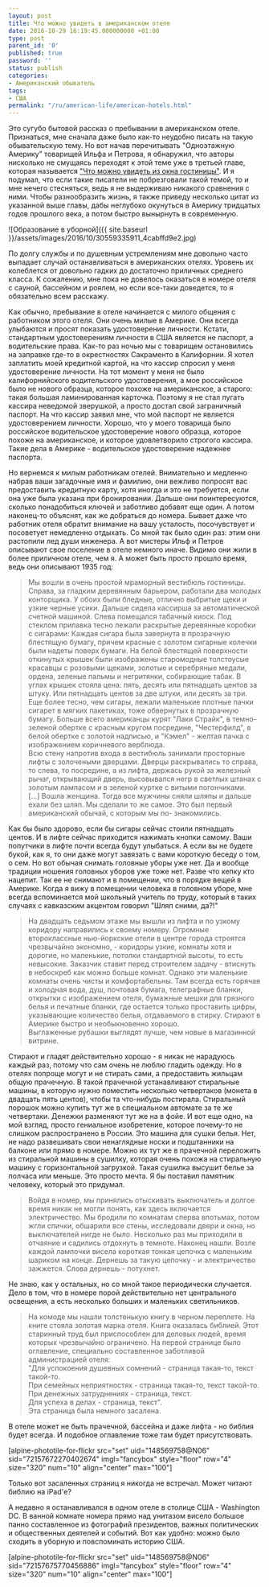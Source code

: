 ```yaml
---
layout: post
title: Что можно увидеть в американском отеле
date: 2016-10-29 16:19:45.000000000 +01:00
type: post
parent_id: '0'
published: true
password: ''
status: publish
categories:
- Американский обыватель
tags:
- США
permalink: "/ru/american-life/american-hotels.html"
---
```

Это&nbsp;сугубо бытовой рассказ о пребывании в американском отеле. Признаться, мне сначала даже было как-то неудобно писать на такую обывательскую тему. Но вот начав перечитывать "Одноэтажную Америку" товарищей Ильфа и Петрова, я обнаружил, что авторы нисколько не смущаясь переходят к этой теме&nbsp;уже в третьей главе, которая называется ["Что можно увидеть из окна гостиницы"](http://lib.ru/ILFPETROV/amerika.txt_with-big-pictures.html#4).&nbsp;И я подумал, что если такие писатели не побрезговали такой темой, то и мне нечего стесняться, ведь я не выдерживаю никакого сравнения с ними. Чтобы разнообразить жизнь, я также приведу несколько цитат из указанной выше главы, дабы неглубоко окунуться в Америку тридцатых годов прошлого века, а потом быстро вынырнуть в современную.

![Образование в уборной]({{ site.baseurl }}/assets/images/2016/10/30559335911_4cabffd9e2.jpg)



По долгу службы и по душевным устремлениям&nbsp;мне довольно часто выпадает случай останавливаться в американских отелях. Уровень их колеблется от довольно гадких до достаточно приличных среднего класса. К сожалению, мне пока не довелось оказаться в номере отеля с сауной, бассейном и роялем, но если все-таки доведется, то я обязательно всем расскажу.

Как обычно, пребывание в отеле начинается с милого общения с работником этого отеля. Они очень милые в Америке. Они всегда улыбаются и просят показать удостоверение личности. Кстати, стандартным удостоверениям личности в США является не паспорт, а водительские права. Как-то раз ночью мы с товарищем остановились на заправке где-то в окрестностях Сакраменто в Калифорнии. Я хотел заплатить моей кредитной картой, на что кассир спросил у меня удостоверение личности. На тот момент у меня не было калифорнийского водительского удостоверения, а мое российское было не нового образца, которое похоже на американское, а старого: такая большая ламинированная карточка. Поэтому я не стал пугать кассира неведомой зверушкой, а просто достал свой заграничный паспорт. На что кассир заявил мне, что мой паспорт не является удостоверением личности. Хорошо, что у моего товарища было российское водительское удостоверение нового образца, которое похоже на американское, и которое удовлетворило строгого кассира. Такие дела в Америке - водительское удостоверение надежнее паспорта.

Но вернемся к милым работникам отелей. Внимательно и медленно набрав ваши загадочные имя и фамилию, они вежливо попросят вас предоставить кредитную карту, хотя иногда и это не требуется, если она уже была указана при бронировании. Дальше они поинтересуются, сколько понадобиться ключей и заботливо добавят еще один. А потом наконец-то объяснят, как же&nbsp;добраться до номера. Бывает даже что работник отеля обратит внимание на вашу усталость, посочувствует и посоветует немедленно отдыхать. Со мной так было один раз: этим они растопили лед души инженера. А вот мистеры Ильф и Петров описывают свое поселение в отеле немного иначе. Видимо они жили в более приличном отеле, чем я. А может быть просто прошло время, ведь они описывают 1935 год:

> Мы вошли в очень простой мраморный вестибюль гостиницы. Справа, за гладким деревянным барьером, работали два молодых конторщика. У обоих были бледные, отлично выбритые щеки и узкие черные усики. Дальше сидела кассирша за автоматической счетной машиной. Слева помещался табачный киоск. Под стеклом прилавка тесно лежали раскрытые деревянные коробки с сигарами: Каждая сигара была завернута в прозрачную блестящую бумагу, причем красные с золотом сигарные колечки были надеты поверх бумаги. На белой блестящей поверхности откинутых крышек были изображены старомодные толстоусые красавцы с розовыми щеками, золотые и серебряные медали, ордена, зеленые пальмы и негритянки, собирающие табак. В углах крышек стояла цена: пять, десять или пятнадцать центов за штуку. Или пятнадцать центов за две штуки, или десять за три. Еще более тесно, чем сигары, лежали маленькие плотные пачки сигарет в мягких пакетиках, тоже обвернутых в прозрачную бумагу. Больше всего американцы курят "Лаки Страйк", в темно-зеленой обертке с красным кругом посредине, "Честерфилд", в белой обертке с золотой надписью, и "Кэмел" - желтая пачка с изображением коричневого верблюда.  
> Всю стену напротив входа в вестибюль занимали просторные лифты с золочеными дверцами. Дверцы раскрывались то справа, то слева, то посредине, а из лифта, держась рукой за железный рычаг, открывающий дверь, высовывался негр в светлых штанах с золотым лампасом и в зеленой куртке с витыми погончиками. [...]&nbsp;Вошла женщина. Тогда все мужчины сняли шляпы и дальше ехали без шляп. Мы сделали то же самое. Это был первый американский обычай, с которым мы по- знакомились.

Как бы&nbsp;было здорово, если бы сигары сейчас стоили&nbsp;пятнадцать центов. И в лифте сейчас приходится нажимать кнопки самому. Ваши попутчики в лифте почти всегда будут улыбаться. А если вы не будете букой, как я, то они даже могут&nbsp;завязать&nbsp;с вами короткую беседу о том, о сем. Но вот обычая снимать головные уборы уже нет. Да и вообще традиции ношения головных уборов уже тоже нет. Разве что кепку кто нацепит. Так ее не снимают и в помещении, что в порядке вещей в Америке. Когда я вижу в помещении человека в головном уборе, мне всегда вспоминается мой школьный учитель по труду, который в таких случаях с кавказским акцентом говорил "Шляп сними, да?!"

> На двадцать седьмом этаже мы вышли из лифта и по узкому коридору направились к своему номеру. Огромные второклассные нью-йоркские отели в центре города строятся чрезвычайно экономно, - коридоры узкие, комнаты хотя и дорогие, но маленькие, потолки стандартной высоты, то есть невысокие. Заказчик ставит перед строителем задачу - втиснуть в небоскреб как можно больше комнат. Однако эти маленькие комнаты очень чисты и комфортабельны. Там всегда есть горячая и холодная вода, душ, почтовая бумага, телеграфные бланки, открытки с изображением отеля, бумажные мешки для грязного белья и печатные бланки, где остается только проставить цифры, указывающие количество белья, отдаваемого в стирку. Стирают в Америке быстро и необыкновенно хорошо.  
> Выглаженные рубашки выглядят лучше, чем новые в магазинной витрине.

Стирают и гладят действительно хорошо - я никак не нарадуюсь каждый раз, потому что сам очень не люблю гладить одежду. Но в отелях попроще могут и не стирать сами, а предоставить жильцам общую прачечную. В такой прачечной устанавливают стиральные машины, в которую нужно поместить несколько четвертаков (монета в двадцать пять центов), чтобы та что-нибудь постирала. Стиральный порошок можно купить тут же в специальном автомате за те же четвертаки. Денежки разменяют тут же на в фойе. И вот еще одно, на мой взгляд, просто гениальное изобретение, которое почему-то не слишком распространено в России. Это машина для сушки белья. Нет, не надо развешивать свои ненаглядные носки&nbsp;и подштанники на балконе или прямо в номере. Можно их тут же в прачечной переложить из стиральной машины в сушилку, которая очень похожа на стиральную машину с горизонтальной загрузкой. Такая сушилка высушит белье за полчаса или меньше. Это просто мечта. Я бы поставил памятник человеку, который это придумал.

> Войдя в номер, мы принялись отыскивать выключатель и долгое время никак не могли понять, как здесь включается электричество. Мы бродили по комнатам сперва впотьмах, потом жгли спички, обшарили все стены, исследовали двери и окна, но выключателей нигде не было. Несколько раз мы приходили в отчаяние и садились отдохнуть в темноте. Наконец нашли. Возле каждой лампочки висела короткая тонкая цепочка с маленьким шариком на конце. Дернешь за такую цепочку - и электричество зажжется. Слова дернешь - потухнет.

Не знаю, как у остальных, но со мной такое периодически случается. Дело в том, что в номере порой действительно нет центрального освещения, а есть несколько больших и маленьких светильников.

> На комоде мы нашли толстенькую книгу в черном переплете. На книге стояла золотая марка отеля. Книга оказалась библией. Этот старинный труд был приспособлен для деловых людей, время которых чрезвычайно ограничено. На первой странице было оглавление, специально составленное заботливой администрацией отеля:  
> "Для успокоения душевных сомнений - страница такая-то, текст такой-то.  
> При семейных неприятностях - страница такая-то, текст такой-то.  
> При денежных затруднениях - страница, текст.  
> Для успеха в делах - страница, текст".  
> Эта страница была немного засалена.

В отеле может не быть прачечной, бассейна и даже лифта - но библия будет всегда. И подобное оглавление тоже там будет присутствовать.

[alpine-phototile-for-flickr src="set" uid="148569758@N06" sid="72157672270402674" imgl="fancybox" style="floor" row="4" size="320" num="10" align="center" max="100"]

Только вот засаленных страниц я никогда не встречал. Может&nbsp;читают библию на iPad'е?

А недавно я останавливался в одном отеле в столице США - Washington DC. В ванной комнате номера прямо над унитазом висело большое панно составленное из фотографий президентов, важных политических и общественных деятелей и событий. Вот как&nbsp;удобно: можно было сходить в уборную и повспоминать историю США.

[alpine-phototile-for-flickr src="set" uid="148569758@N06" sid="72157675770456886" imgl="fancybox" style="floor" row="4" size="320" num="10" align="center" max="100"]

